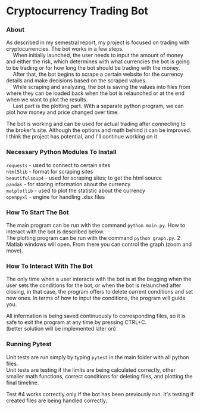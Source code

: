 # Cryptocurrency Trading Bot

### About
As described in my semestral report, my project is focused on trading with 
cryptocurrencies. The bot works in a few steps.  
&emsp; When initially launched, the user needs to input the amount of money and 
either the risk, which determines with 
what currencies the bot is going to be trading or for how long the bot 
should be trading with the money.  
&emsp; After that, the bot begins to scrape a certain website for the currency 
details 
and make decisions based on the scraped values.  
&emsp; While scraping and analyzing, the bot is saving the values into 
files from where they can be loaded back when the bot is relaunched or at the 
end 
when we want to plot the results.  
&emsp; Last part is the plotting part. With a separate python program, we can 
plot how money and price changed over time.  

The bot is working and can be used for actual trading after connecting to 
the broker's site. Although the options and math behind it can be improved. I 
think the project has potential, and I'll continue working on it.

### Necessary Python Modules To Install
`requests` - used to connect to certain sites  
`html5lib` - format for scraping sites  
`beautifulsoup4` - used for scraping sites; to get the html source  
`pandas` - for storing information about the currency  
`matplotlib` - used to plot the statistic about the currency  
`openpyxl` - engine for handling .xlsx files

### How To Start The Bot
The main program can be run with the command `python main.py`. How to interact 
with the bot is described below.  
The plotting program can be run with the command `python graph.py`. 2 Matlab 
windows will open. From there you can control the graph (zoom and move).

### How To Interact With The Bot
The only time when a user interacts with the bot is at the begging when the user 
sets the conditions for the bot, or when the bot is relaunched after closing, in 
that case, the program offers to delete current conditions and set new ones. In 
terms of how to input the conditions, the program will guide you. 

All information is being saved continuously to corresponding files, so it is 
safe to exit 
the program at any time by pressing CTRL+C.  
(better solution will be 
implemented later on)

### Running Pytest
Unit tests are run simply by typing `pytest` in the main folder with all 
python files.  
Unit tests are testing if the limits are being calculated correctly, other 
smaller math functions, correct conditions for deleting files, and plotting 
the final timeline.

Test #4 works correctly only if the bot has been previously run. It's testing 
if created files are being handled correctly.
